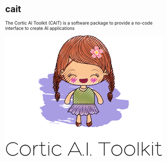 # cait
The Cortic AI Toolkit (CAIT) is a software package to provide a no-code interface to create AI applications 

![CAIT](images/cait.png)